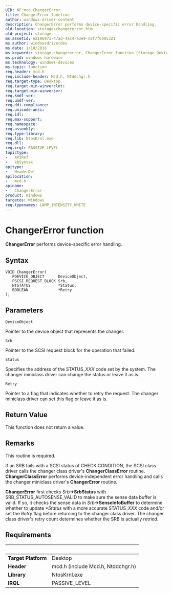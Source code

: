 ```yaml
---
UID: NF:mcd.ChangerError
title: ChangerError function
author: windows-driver-content
description: ChangerError performs device-specific error handling.
old-location: storage\changererror.htm
old-project: storage
ms.assetid: e2196971-47ad-4ac4-a3e9-c8f7f6b05321
ms.author: windowsdriverdev
ms.date: 1/10/2018
ms.keywords: storage.changererror, ChangerError function [Storage Devices], mcd/ChangerError, chgrmini_5235b77f-51d1-4fa5-b68c-3e649aed829c.xml, ChangerError
ms.prod: windows-hardware
ms.technology: windows-devices
ms.topic: function
req.header: mcd.h
req.include-header: Mcd.h, Ntddchgr.h
req.target-type: Desktop
req.target-min-winverclnt: 
req.target-min-winversvr: 
req.kmdf-ver: 
req.umdf-ver: 
req.ddi-compliance: 
req.unicode-ansi: 
req.idl: 
req.max-support: 
req.namespace: 
req.assembly: 
req.type-library: 
req.lib: NtosKrnl.exe
req.dll: 
req.irql: PASSIVE_LEVEL
topictype:
-	APIRef
-	kbSyntax
apitype:
-	HeaderDef
apilocation:
-	mcd.h
apiname:
-	ChangerError
product: Windows
targetos: Windows
req.typenames: LAMP_INTENSITY_WHITE
---
```



# ChangerError function
<b>ChangerError</b> performs device-specific error handling.

## Syntax

````
VOID ChangerError(
   PDEVICE_OBJECT      DeviceObject,
   PSCSI_REQUEST_BLOCK Srb,
   NTSTATUS            *Status,
   BOOLEAN             *Retry
);
````

## Parameters

`DeviceObject`

Pointer to the device object that represents the changer.

`Srb`

Pointer to the SCSI request block for the operation that failed.

`Status`

Specifies the address of the STATUS_<i>XXX</i> code set by the system. The changer miniclass driver can change the status or leave it as is.

`Retry`

Pointer to a flag that indicates whether to retry the request. The changer miniclass driver can set this flag or leave it as is.


## Return Value

This function does not return a value.

## Remarks

This routine is required.

If an SRB fails with a SCSI status of CHECK CONDITION, the SCSI class driver calls the changer class driver's <b>ChangerClassError</b> routine. <b>ChangerClassError</b> performs device-independent error handling and calls the changer miniclass driver's <b>ChangerError</b> routine.

<b>ChangerError</b> first checks <i>Srb</i><b>-&gt;SrbStatus</b> with SRB_STATUS_AUTOSENSE_VALID to make sure the sense data buffer is valid. If so, it checks the sense data in <i>Srb</i><b>-&gt;SenseInfoBuffer</b> to determine whether to update <i>*Status</i> with a more accurate STATUS_<i>XXX</i> code and/or set the <i>Retry</i> flag before returning to the changer class driver. The changer class driver's retry count determines whether the SRB is actually retried.

## Requirements
| &nbsp; | &nbsp; |
| ---- |:---- |
| **Target Platform** | Desktop |
| **Header** | mcd.h (include Mcd.h, Ntddchgr.h) |
| **Library** | NtosKrnl.exe |
| **IRQL** | PASSIVE_LEVEL |